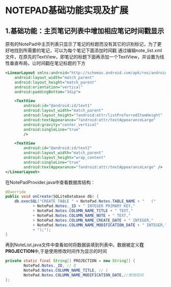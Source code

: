 # NOTEPAD基础功能实现及扩展

## 1.基础功能：主页笔记列表中增加相应笔记时间戳显示

原有的NotePad中主页列表只显示了笔记的标题而没有其它的识别标记，为了更好地找到所需要的笔记，可以为每个笔记下面添加时间戳
通过编辑note_list.xml文件，在原先的TextView，即笔记的标题下面再添加一个TextView，并设置为线性垂直布局，让时间戳在笔记标题的下方

```xml
<LinearLayout xmlns:android="http://schemas.android.com/apk/res/android"
    android:layout_width="match_parent"
    android:layout_height="match_parent"
    android:orientation="vertical"
    android:paddingBottom="3dip">

    <TextView
        android:id="@android:id/text1"
        android:layout_width="match_parent"
        android:layout_height="?android:attr/listPreferredItemHeight"
        android:textAppearance="?android:attr/textAppearanceLarge"
        android:gravity="center_vertical"
        android:singleLine="true"
        />

    <TextView
        android:id="@android:id/text2"
        android:layout_width="match_parent"
        android:layout_height="wrap_content"
        android:singleLine="true"
        android:textAppearance="?android:attr/textAppearanceLarge" />
</LinearLayout>
```

在NotePadProvider.java中查看数据库结构：

```java
@Override
public void onCreate(SQLiteDatabase db) {
    db.execSQL("CREATE TABLE " + NotePad.Notes.TABLE_NAME + "   ("
            + NotePad.Notes._ID + " INTEGER PRIMARY KEY,"
            + NotePad.Notes.COLUMN_NAME_TITLE + " TEXT,"
            + NotePad.Notes.COLUMN_NAME_NOTE + " TEXT,"
            + NotePad.Notes.COLUMN_NAME_CREATE_DATE + " INTEGER,"
            + NotePad.Notes.COLUMN_NAME_MODIFICATION_DATE + " INTEGER,"
            + ");");
}
```

再到NoteList.java文件中查看如何将数据装填到列表中。数据被定义**在PROJECTION**中,于是使用修改时间作为显示的时间

```java
private static final String[] PROJECTION = new String[] {
        NotePad.Notes._ID, // 0
        NotePad.Notes.COLUMN_NAME_TITLE, // 1
        NotePad.Notes.COLUMN_NAME_MODIFICATION_DATE,//修改时间
};
```
